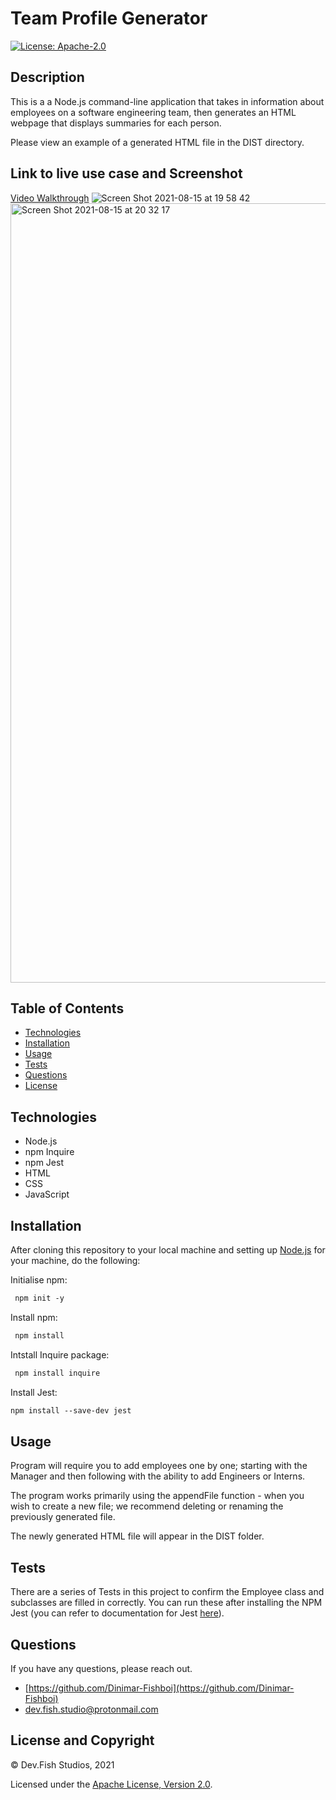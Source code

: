 # Team Profile Generator

[![License: Apache-2.0](https://img.shields.io/badge/License-Apache%202.0-blue.svg)](https://opensource.org/licenses/Apache-2.0)

## Description

This is a a Node.js command-line application that takes in information about employees on a software engineering team, then generates an HTML webpage that displays summaries for each person.

Please view an example of a generated HTML file in the DIST directory.

## Link to live use case and Screenshot

[Video Walkthrough](https://vimeo.com/587413531)
![Screen Shot 2021-08-15 at 19 58 42](https://user-images.githubusercontent.com/83541287/129474773-d2eae4b1-d024-418f-b5b3-c6cb27d883e0.png)
<img width="1247" alt="Screen Shot 2021-08-15 at 20 32 17" src="https://user-images.githubusercontent.com/83541287/129475578-cb3b3cfc-7633-4cfe-95b5-899ccccd21cf.png">

## Table of Contents 
- [Technologies](#technologies)
- [Installation](#installation)
- [Usage](#usage)
- [Tests](#tests)
- [Questions](#questions)
- [License](#license-and-copyright)

## Technologies
- Node.js
- npm Inquire
- npm Jest
- HTML
- CSS
- JavaScript

## Installation

After cloning this repository to your local machine and setting up [Node.js](https://nodejs.org/en/) for your machine, do the following:

Initialise npm:
```md
 npm init -y
```
Install npm:
```md
 npm install
```

Intstall Inquire package:
```md
 npm install inquire
```

Install Jest:
```md
npm install --save-dev jest
```

## Usage

Program will require you to add employees one by one; starting with the Manager and then following with the ability to add Engineers or Interns.

The program works primarily using the appendFile function - when you wish to create a new file; we recommend deleting or renaming the previously generated file.

The newly generated HTML file will appear in the DIST folder.

## Tests

There are a series of Tests in this project to confirm the Employee class and subclasses are filled in correctly. You can run these after installing the NPM Jest (you can refer to documentation for Jest [here](https://jestjs.io/docs/getting-started)).

## Questions

If you have any questions, please reach out.

- [https://github.com/Dinimar-Fishboi](https://github.com/Dinimar-Fishboi)
- [dev.fish.studio@protonmail.com](#dev.fish.studio@protonmail.com)

## License and Copyright

 © Dev.Fish Studios, 2021

Licensed under the [Apache License, Version 2.0](LICENSE).

